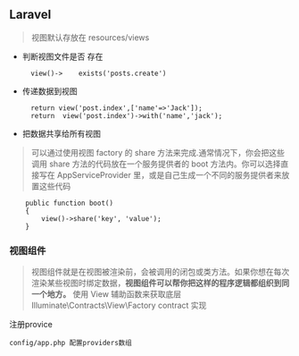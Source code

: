 ## Laravel 

>视图默认存放在 resources/views

- 判断视图文件是否 存在

		view()->	exists('posts.create')

- 传递数据到视图

		return view('post.index',['name'=>'Jack']);
		return  view('post.index')->with('name','jack');

- 把数据共享给所有视图
>可以通过使用视图 factory 的 share 方法来完成.通常情况下，你会把这些调用 share 方法的代码放在一个服务提供者的 boot 方法内。你可以选择直接写在 AppServiceProvider 里，或是自己生成一个不同的服务提供者来放置这些代码

		public function boot()
	    {
	        view()->share('key', 'value');
	    }


### 视图组件

> 视图组件就是在视图被渲染前，会被调用的闭包或类方法。如果你想在每次渲染某些视图时绑定数据，**视图组件可以帮你把这样的程序逻辑都组织到同一个地方。** 使用 View 辅助函数来获取底层 Illuminate\Contracts\View\Factory contract 实现


注册provice 

	config/app.php 配置providers数组

